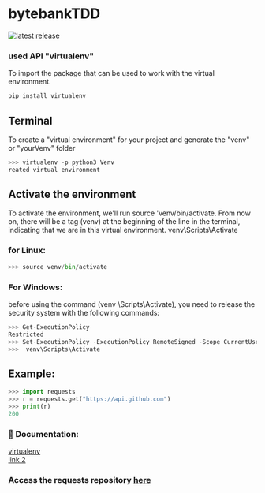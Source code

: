 # bytebankTDD

<a href="https://pypi.org/project/virtualenv/">
  <img src="https://img.shields.io/badge/pypi-20.23.0-blue" alt="latest release" /> <br>
</a>

### used API "virtualenv"
To import the package that can be used to work with the virtual environment.

```sh
pip install virtualenv
```

## Terminal
To create a "virtual environment" for your project and generate the "venv" or "yourVenv" folder
```python
>>> virtualenv -p python3 Venv
reated virtual environment
```

## Activate the environment
To activate the environment, we'll run source 'venv/bin/activate. From now on, there will be a tag (venv) at the beginning of the line in the terminal, indicating that we are in this virtual environment.
venv\Scripts\Activate

### for Linux:
```python
>>> source venv/bin/activate
```

### For Windows: 
before using the command (venv \Scripts\Activate), you need to release the security system with the following commands:
```python
>>> Get-ExecutionPolicy 
Restricted
>>> Set-ExecutionPolicy -ExecutionPolicy RemoteSigned -Scope CurrentUser
>>>  venv\Scripts\Activate
```

## Example:
```python
>>> import requests
>>> r = requests.get("https://api.github.com")
>>> print(r)
200
```

### 📖 Documentation: <br>
[virtualenv](https://virtualenv.pypa.io/en/latest/) <br>
[link 2](https://realpython.com/python-requests/)

### Access the requests repository [here](https://github.com/psf/requests)
